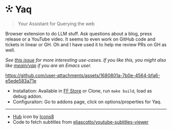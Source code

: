 # ![icon](./assets/icon48.png) Yaq

> Your Assistant for Querying the web

Browser extension to do LLM stuff. Ask questions about a blog, press
release or a YouTube video. It seems to even work on GitHub code and
tickets in linear or GH. Oh and I have used it to help me review PRs
on GH as well.

*See [this issue](https://github.com/meain/yeeha/issues/5) for more
interesting use-cases. If you like this, you might also like
[meain/yap](https://github.com/meain/yap) if you are an Emacs user.*

https://github.com/user-attachments/assets/1680801a-7b0e-4564-bfa6-e5ede583a71e

- Installation: Available in [FF Store](https://addons.mozilla.org/en-US/firefox/addon/yaq/) or Clone, run `make build`, load as debug addon.
- Configuraiton: Go to addons page, click on options/properties for Yaq.

---

- <a target="_blank" href="https://icons8.com/icon/GC1ZuXqlf4wE/hub">Hub</a> icon by <a target="_blank" href="https://icons8.com">Icons8</a>
- Code to fetch subtitles from [eliascotto/youtube-subtitles-viewer](https://github.com/eliascotto/youtube-subtitles-viewer/)

